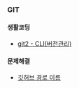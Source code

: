 ### GIT

#### 생활코딩
- [git2 - CLI(버전관리)](./opentutorials/git2_cli.md)

#### 문제해결
- [깃허브 경로 이름](github_path_name.md)